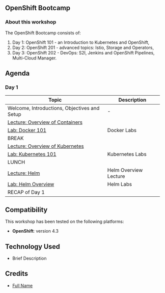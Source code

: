 ## OpenShift Bootcamp

### About this workshop

The OpenShift Bootcamp consists of:
1. Day 1: OpenShift 101 - an Introduction to Kubernetes and OpenShift,
2. Day 2: OpenShift 201 - advanced topics: Istio, Storage and Operators,
3. Day 3: OpenShift 202 - DevOps: S2I, Jenkins and OpenShift Pipelines, Multi-Cloud Manager.

## Agenda

###  Day 1

|  Topic | Description  |
| - | - |
| Welcome, Introductions, Objectives and Setup| - |
| [Lecture: Overview of Containers](tbd) |  |
| [Lab: Docker 101](generatedContent/docker101/README.md) | Docker Labs |
| BREAK | |
| [Lecture: Overview of Kubernetes](tbd) |  |
| [Lab: Kubernetes 101](generatedContent/kube101/README.md) | Kubernetes Labs |
| LUNCH | |
| [Lecture: Helm](tbd) | Helm Overview Lecture |
| [Lab: Helm Overview ](generatedContent/helm101/README.md) | Helm Labs 
| RECAP of Day 1 | |

## Compatibility

This workshop has been tested on the following platforms:

* **OpenShift**: version 4.3

## Technology Used

* Brief Description

## Credits

* [Full Name](https://github.com/githubid)
